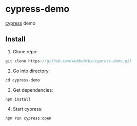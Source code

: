 # cypress-demo

[cypress](https://www.cypress.io/) demo

## Install

1. Clone repo:
```js
git clone https://github.com/webbobtba/cypress-demo.git
```

2. Go into directory:
```js
cd cypress-demo
```

3. Get dependencies:
```js
npm install
```

4. Start cypress:
```js
npm run cypress:open
```
